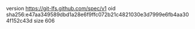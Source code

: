 version https://git-lfs.github.com/spec/v1
oid sha256:e47aa349589dbd1a28e6f9ffc072b21c4821030e3d7999e6fb4aa304f152c43d
size 606
